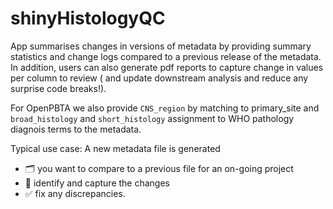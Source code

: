 # shinyHistologyQC
App summarises changes in versions of metadata by providing summary statistics and change logs compared to a previous release of the metadata. In addition, users can also generate pdf reports to capture change in values per column to review ( and update downstream analysis and reduce any surprise code breaks!).

For OpenPBTA we also provide `CNS_region` by matching to primary_site and `broad_histology` and `short_histology` assignment to WHO pathology diagnois terms to the metadata.

Typical use case:
A new metadata file is generated
  - 🗂 you want to compare to a previous file for an on-going project
  - 🔖 identify and capture the changes 
  - ✅ fix any discrepancies.
  
  

